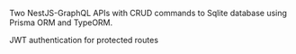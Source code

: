 Two NestJS-GraphQL APIs with CRUD commands to Sqlite database using Prisma ORM and TypeORM.

JWT authentication for protected routes
